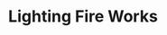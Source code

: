 ---
title: Lighting Fire Works
category: paintings
series: pop
year: 2018
image: pattern1.JPG
size: 
materials: acrylic on canvas
---